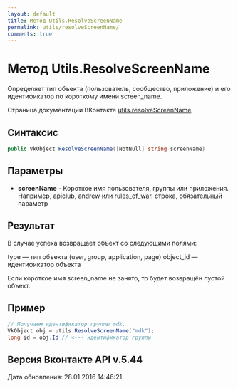 ```yaml
---
layout: default
title: Метод Utils.ResolveScreenName
permalink: utils/resolveScreenName/
comments: true
---
```

# Метод Utils.ResolveScreenName
Определяет тип объекта (пользователь, сообщество, приложение) и его идентификатор по короткому имени screen_name.

Страница документации ВКонтакте [utils.resolveScreenName](https://vk.com/dev/utils.resolveScreenName).

## Синтаксис
``` csharp
public VkObject ResolveScreenName([NotNull] string screenName)
```

## Параметры
+ **screenName** - Короткое имя пользователя, группы или приложения. Например, apiclub, andrew или rules_of_war. строка, обязательный параметр

## Результат
В случае успеха возвращает объект со следующими полями: 

type — тип объекта (user, group, application, page) 
object_id — идентификатор объекта 

Если короткое имя screen_name не занято, то будет возвращён пустой объект.

## Пример
```csharp
// Получаем идентификатор группы mdk.
VkObject obj = utils.ResolveScreenName("mdk");
long id = obj.Id // <--- идентификатор группы
```

## Версия Вконтакте API v.5.44
Дата обновления: 28.01.2016 14:46:21

